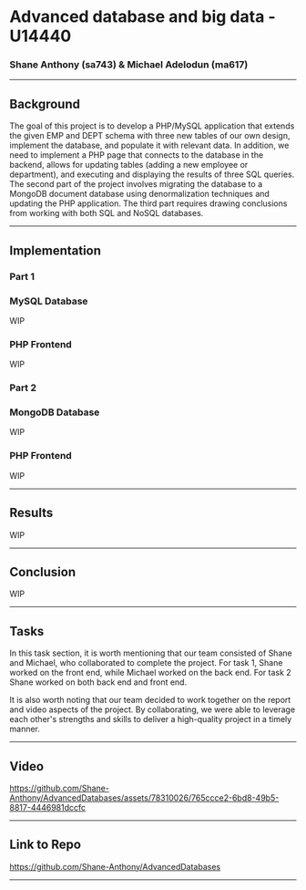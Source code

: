 # Advanced database and big data - U14440

### Shane Anthony (sa743) & Michael Adelodun (ma617) 
----
## Background

The goal of this project is to develop a PHP/MySQL application that extends the given EMP and DEPT schema with three new tables of our own design, implement the database, and populate it with relevant data. In addition, we need to implement a PHP page that connects to the database in the backend, allows for updating tables (adding a new employee or department), and executing and displaying the results of three SQL queries. The second part of the project involves migrating the database to a MongoDB document database using denormalization techniques and updating the PHP application. The third part requires drawing conclusions from working with both SQL and NoSQL databases.

----
## Implementation
### Part 1
### MySQL Database

WIP

### PHP Frontend 

WIP

### Part 2
### MongoDB Database

WIP

### PHP Frontend

WIP

----
## Results

WIP

----
## Conclusion

WIP

----
## Tasks

In this task section, it is worth mentioning that our team consisted of Shane and Michael, who collaborated to complete the project. For task 1, Shane worked on the front end, while Michael worked on the back end. For task 2 Shane worked on both back end and front end.

It is also worth noting that our team decided to work together on the report and video aspects of the project. By collaborating, we were able to leverage each other's strengths and skills to deliver a high-quality project in a timely manner.

----
## Video



https://github.com/Shane-Anthony/AdvancedDatabases/assets/78310026/765ccce2-6bd8-49b5-8817-4446981dccfc


----
## Link to Repo

https://github.com/Shane-Anthony/AdvancedDatabases

----

